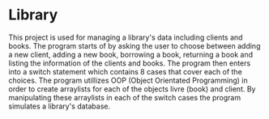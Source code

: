 # Library

 This project is used for managing a library's data including clients
 and books. The program starts of by asking the user to choose between adding a 
 new client, adding a new book, borrowing a book, returning a book and listing the 
 information of the clients and books. The program then enters into a switch statement 
 which contains 8 cases that cover each of the choices. The program utillizes OOP (Object Orientated Programming)
 in order to create arraylists for each of the objects livre (book) and client. By manipulating 
 these arraylists in each of the switch cases the program simulates a library's database.










